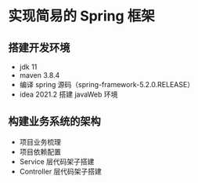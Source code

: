 # 实现简易的 Spring 框架
## 搭建开发环境
- jdk 11
- maven 3.8.4
- 编译 spring 源码（spring-framework-5.2.0.RELEASE）
- idea 2021.2 搭建 javaWeb 环境
## 构建业务系统的架构
- 项目业务梳理
- 项目依赖配置
- Service 层代码架子搭建
- Controller 层代码架子搭建
